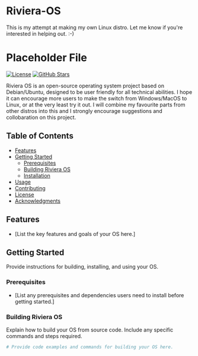 # Riviera-OS
This is my attempt at making my own Linux distro. Let me know if you're interested in helping out. :-)
# Placeholder File

[![License](https://img.shields.io/badge/license-GPLv3-blue.svg)](LICENSE)
[![GitHub Stars]()](https://github.com/your-username/your-repo/stargazers)

Riviera OS is an open-source operating system project based on Debian/Ubuntu, designed to be user friendly for all technical abilities. I hope it can encourage more users to make the switch from Windows/MacOS to Linux, or at the very least try it out. I will combine my favourite parts from other distros into this and I strongly encourage suggestions and collobaration on this project.

## Table of Contents
- [Features](#features)
- [Getting Started](#getting-started)
  - [Prerequisites](#prerequisites)
  - [Building Riviera OS](#building-riviera-os)
  - [Installation](#installation)
- [Usage](#usage)
- [Contributing](#contributing)
- [License](#license)
- [Acknowledgments](#acknowledgments)

## Features

- [List the key features and goals of your OS here.]

## Getting Started

Provide instructions for building, installing, and using your OS.

### Prerequisites

- [List any prerequisites and dependencies users need to install before getting started.]

### Building Riviera OS

Explain how to build your OS from source code. Include any specific commands and steps required.

```bash
# Provide code examples and commands for building your OS here.

